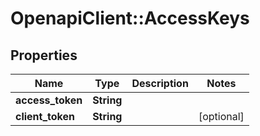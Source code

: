 # OpenapiClient::AccessKeys

## Properties
Name | Type | Description | Notes
------------ | ------------- | ------------- | -------------
**access_token** | **String** |  | 
**client_token** | **String** |  | [optional] 


